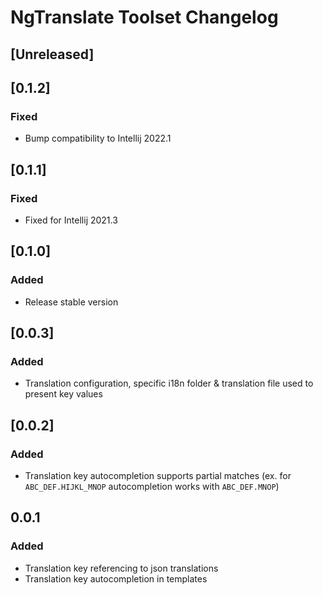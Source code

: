 <!-- Keep a Changelog guide -> https://keepachangelog.com -->

# NgTranslate Toolset Changelog

## [Unreleased]
## [0.1.2]
### Fixed
- Bump compatibility to Intellij 2022.1

## [0.1.1]
### Fixed
- Fixed for Intellij 2021.3 

## [0.1.0]
### Added
- Release stable version

## [0.0.3]
### Added
- Translation configuration, specific i18n folder & translation file used to present key values

## [0.0.2]
### Added
- Translation key autocompletion supports partial matches
  (ex. for `ABC_DEF.HIJKL_MNOP` autocompletion works with `ABC_DEF.MNOP`)


## 0.0.1
### Added
- Translation key referencing to json translations
- Translation key autocompletion in templates
